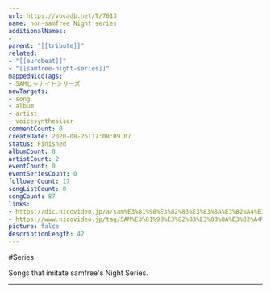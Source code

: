 ```yaml
---
url: https://vocadb.net/T/7613
name: non-samfree Night series
additionalNames: 
- 
parent: "[[tribute]]"
related:
- "[[eurobeat]]"
- "[[samfree-night-series]]"
mappedNicoTags:
- SAMじゃナイトシリーズ
newTargets:
- song
- album
- artist
- voicesynthesizer
commentCount: 0
createDate: 2020-08-26T17:08:09.07
status: Finished
albumCount: 8
artistCount: 2
eventCount: 0
eventSeriesCount: 0
followerCount: 17
songListCount: 0
songCount: 87
links: 
- https://dic.nicovideo.jp/a/sam%E3%81%98%E3%82%83%E3%83%8A%E3%82%A4%E3%83%88%E3%82%B7%E3%83%AA%E3%83%BC%E3%82%BA
- https://www.nicovideo.jp/tag/SAM%E3%81%98%E3%82%83%E3%83%8A%E3%82%A4%E3%83%88%E3%82%B7%E3%83%AA%E3%83%BC%E3%82%BA
picture: false
descriptionLength: 42
---
```


#Series

Songs that imitate samfree's Night Series.

---

